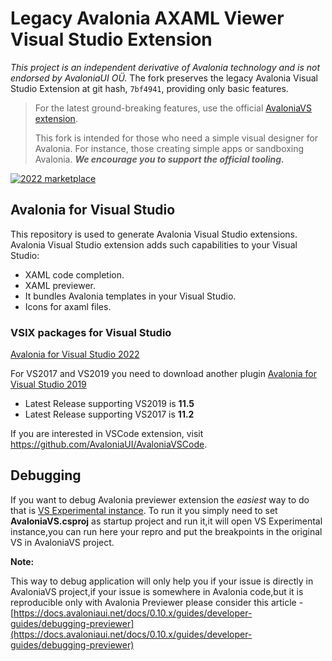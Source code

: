 # Legacy Avalonia AXAML Viewer Visual Studio Extension

_This project is an independent derivative of Avalonia technology and is not endorsed by AvaloniaUI OÜ._ The fork preserves the legacy Avalonia Visual Studio Extension at git hash, `7bf4941`, providing only basic features.

> For the latest ground-breaking features, use the official [AvaloniaVS extension](https://marketplace.visualstudio.com/items?itemName=AvaloniaTeam.AvaloniaVS).
>
> This fork is intended for those who need a simple visual designer for Avalonia. For instance, those creating simple apps or sandboxing Avalonia. _**We encourage you to support the official tooling.**_

[![2022 marketplace](https://img.shields.io/visual-studio-marketplace/v/SuessLabs.Avalonia-Lite-VS.svg?label=2022-Marketplace)](https://marketplace.visualstudio.com/items?itemName=SuessLabs.Avalonia-Lite-VS)

## Avalonia for Visual Studio

This repository is used to generate Avalonia Visual Studio extensions.
Avalonia Visual Studio extension adds such capabilities to your Visual Studio:

- XAML code completion.
- XAML previewer.
- It bundles Avalonia templates in your Visual Studio.
- Icons for axaml files.

### VSIX packages for Visual Studio

[Avalonia for Visual Studio 2022](https://marketplace.visualstudio.com/items?itemName=AvaloniaTeam.AvaloniaVS)

For VS2017 and VS2019 you need to download another plugin [Avalonia for Visual Studio 2019](https://marketplace.visualstudio.com/items?itemName=AvaloniaTeam.AvaloniaforVisualStudio)

- Latest Release supporting VS2019 is **11.5**
- Latest Release supporting VS2017 is **11.2**

If you are interested in VSCode extension, visit https://github.com/AvaloniaUI/AvaloniaVSCode.

## Debugging

If you want to debug Avalonia previewer extension the *easiest* way to do that is [VS Experimental instance](https://docs.microsoft.com/en-us/visualstudio/extensibility/the-experimental-instance?view=vs-2019).
To run it you simply need to set **AvaloniaVS.csproj** as startup project and run it,it will open VS Experimental instance,you can run here your repro and put the breakpoints in the original VS in AvaloniaVS project.

**Note:**

This way to debug application will only help you if your issue is directly in AvaloniaVS project,if your issue is somewhere in Avalonia code,but it is reproducible only with Avalonia Previewer please consider this article - [https://docs.avaloniaui.net/docs/0.10.x/guides/developer-guides/debugging-previewer](https://docs.avaloniaui.net/docs/0.10.x/guides/developer-guides/debugging-previewer)
